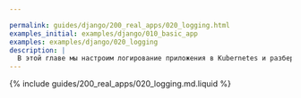 ```yaml
---

permalink: guides/django/200_real_apps/020_logging.html
examples_initial: examples/django/010_basic_app
examples: examples/django/020_logging
description: |
  В этой главе мы настроим логирование приложения в Kubernetes и разберём его особенности, а также сделаем структурированный формат логов для последующего парсинга системами сбора и анализа логов.
---
```


{% include guides/200_real_apps/020_logging.md.liquid %}
